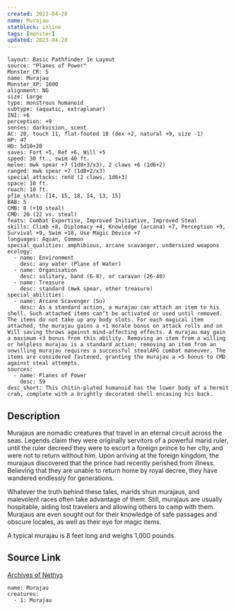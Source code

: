 ```yaml
---
created: 2023-04-28
name: Murajau
statblock: inline
tags: [monster]
updated: 2023-04-28
---
```

```statblock
layout: Basic Pathfinder 1e Layout
source: "Planes of Power"
Monster_CR: 5
name: Murajau
Monster_XP: 1600
alignment: NG
size: Large
type: monstrous humanoid
subtype: (aquatic, extraplanar)
INI: +6
perception: +9
senses: darkvision, scent
AC: 20, touch 11, flat-footed 18 (dex +2, natural +9, size -1)
HP: 47
HD: 5d10+20
saves: Fort +5, Ref +6, Will +5
speed: 30 ft., swim 40 ft.
melee: mwk spear +7 (1d8+3/x3), 2 claws +6 (1d6+2)
ranged: mwk spear +7 (1d8+2/x3)
special_attacks: rend (2 claws, 1d6+3)
space: 10 ft.
reach: 10 ft.
pf1e_stats: [14, 15, 18, 14, 13, 15]
BAB: 5
CMB: 8 (+10 steal)
CMD: 20 (22 vs. steal)
feats: Combat Expertise, Improved Initiative, Improved Steal
skills: Climb +8, Diplomacy +4, Knowledge (arcana) +7, Perception +9, Survival +9, Swim +18, Use Magic Device +7
languages: Aquan, Common
special_qualities: amphibious, arcane scavanger, undersized weapons
ecology:
  - name: Environment
    desc: any water (Plane of Water)
  - name: Organisation
    desc: solitary, band (6-8), or caravan (26-40)
  - name: Treasure
    desc: standard (mwk spear, other treasure)
special_abilities:
  - name: Arcane Scavenger (Su)
    desc: As a standard action, a murajau can attach an item to his shell. Such attached items can’t be activated or used until removed. The items do not take up any body slots. For each magical item attached, the murajau gains a +1 morale bonus on attack rolls and on Will saving throws against mind-affecting effects. A murajau may gain a maximum +3 bonus from this ability. Removing an item from a willing or helpless murajau is a standard action; removing an item from an unwilling murajau requires a successful stealAPG combat maneuver. The items are considered fastened, granting the murajau a +5 bonus to CMD against steal attempts.
sources:
  - name: Planes of Power
    desc: 59
desc_short: This chitin-plated humanoid has the lower body of a hermit crab, complete with a brightly decorated shell encasing his back.
```
## Description
Murajaus are nomadic creatures that travel in an eternal circuit across the seas. Legends claim they were originally servitors of a powerful marid ruler, until the ruler decreed they were to escort a foreign prince to her city, and were not to return without him. Upon arriving at the foreign kingdom, the murajaus discovered that the prince had recently perished from illness. Believing that they are unable to return home by royal decree, they have wandered endlessly for generations.

 Whatever the truth behind these tales, marids shun murajaus, and malevolent races often take advantage of them. Still, murajaus are usually hospitable, aiding lost travelers and allowing others to camp with them. Murajaus are even sought out for their knowledge of safe passages and obscure locales, as well as their eye for magic items.

 A typical murajau is 8 feet long and weighs 1,000 pounds.
## Source Link
[Archives of Nethys](https://aonprd.com/MonsterDisplay.aspx?ItemName=Murajau)
```encounter-table
name: Murajau
creatures:
  - 1: Murajau
```
